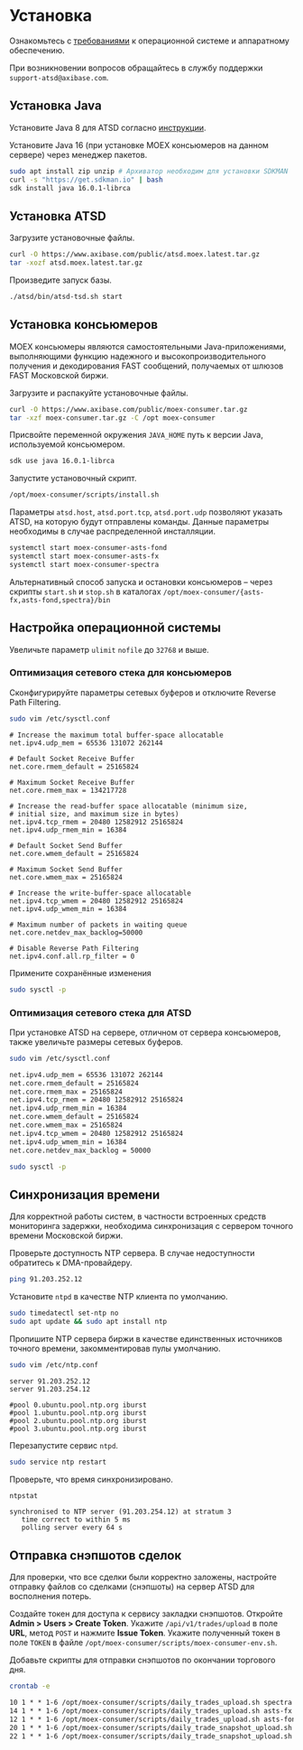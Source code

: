 # Установка

Ознакомьтесь с [требованиями](../requirements.md) к операционной системе и аппаратному обеспечению.

При возникновении вопросов обращайтесь в службу поддержки `support-atsd@axibase.com`.

## Установка Java

Установите Java 8 для ATSD согласно [инструкции](../../administration/migration/install-java-8.md).

Установите Java 16 (при установке MOEX консьюмеров на данном сервере) через менеджер пакетов.

```sh
sudo apt install zip unzip # Архиватор необходим для установки SDKMAN
curl -s "https://get.sdkman.io" | bash
sdk install java 16.0.1-librca
```

## Установка ATSD

Загрузите установочные файлы.

```bash
curl -O https://www.axibase.com/public/atsd.moex.latest.tar.gz
tar -xozf atsd.moex.latest.tar.gz
```

Произведите запуск базы.

```sh
./atsd/bin/atsd-tsd.sh start
```

## Установка консьюмеров

MOEX консьюмеры являются самостоятельными Java-приложениями, выполняющими функцию надежного и высокопроизводительного получения и декодирования FAST сообщений, получаемых от шлюзов FAST Московской биржи.

Загрузите и распакуйте установочные файлы.

```bash
curl -O https://www.axibase.com/public/moex-consumer.tar.gz
tar -xzf moex-consumer.tar.gz -C /opt moex-consumer
```

Присвойте переменной окружения `JAVA_HOME` путь к версии Java, используемой консьюмером.

```sh
sdk use java 16.0.1-librca
```

Запустите установочный скрипт.

```sh
/opt/moex-consumer/scripts/install.sh
```

Параметры `atsd.host`, `atsd.port.tcp`, `atsd.port.udp` позволяют указать ATSD, на которую будут отправлены команды. Данные параметры необходимы в случае распределенной инсталляции.

```bash
systemctl start moex-consumer-asts-fond
systemctl start moex-consumer-asts-fx
systemctl start moex-consumer-spectra
```

Альтернативный способ запуска и остановки консьюмеров – через скрипты `start.sh` и `stop.sh` в каталогах `/opt/moex-consumer/{asts-fx,asts-fond,spectra}/bin`

## Настройка операционной системы

Увеличьте параметр `ulimit` `nofile` до `32768` и выше.

### Оптимизация сетевого стека для консьюмеров

Сконфигурируйте параметры сетевых буферов и отключите Reverse Path Filtering.

```bash
sudo vim /etc/sysctl.conf
```

```text
# Increase the maximum total buffer-space allocatable
net.ipv4.udp_mem = 65536 131072 262144

# Default Socket Receive Buffer
net.core.rmem_default = 25165824

# Maximum Socket Receive Buffer
net.core.rmem_max = 134217728

# Increase the read-buffer space allocatable (minimum size,
# initial size, and maximum size in bytes)
net.ipv4.tcp_rmem = 20480 12582912 25165824
net.ipv4.udp_rmem_min = 16384

# Default Socket Send Buffer
net.core.wmem_default = 25165824

# Maximum Socket Send Buffer
net.core.wmem_max = 25165824

# Increase the write-buffer-space allocatable
net.ipv4.tcp_wmem = 20480 12582912 25165824
net.ipv4.udp_wmem_min = 16384

# Maximum number of packets in waiting queue
net.core.netdev_max_backlog=50000

# Disable Reverse Path Filtering
net.ipv4.conf.all.rp_filter = 0
```

Примените сохранённые изменения

```bash
sudo sysctl -p
```

### Оптимизация сетевого стека для ATSD

При установке ATSD на сервере, отличном от сервера консьюмеров, также увеличьте размеры сетевых буферов.

```bash
sudo vim /etc/sysctl.conf
```

```sh
net.ipv4.udp_mem = 65536 131072 262144
net.core.rmem_default = 25165824
net.core.rmem_max = 25165824
net.ipv4.tcp_rmem = 20480 12582912 25165824
net.ipv4.udp_rmem_min = 16384
net.core.wmem_default = 25165824
net.core.wmem_max = 25165824
net.ipv4.tcp_wmem = 20480 12582912 25165824
net.ipv4.udp_wmem_min = 16384
net.core.netdev_max_backlog = 50000
```

```bash
sudo sysctl -p
```

## Синхронизация времени

Для корректной работы систем, в частности встроенных средств мониторинга задержки, необходима синхронизация с сервером точного времени Московской биржи.

<!-- markdownlint-disable MD104 -->
Проверьте доступность NTP сервера. В случае недоступности обратитесь к DMA-провайдеру.

```bash
ping 91.203.252.12
```

Установите `ntpd` в качестве NTP клиента по умолчанию.

```bash
sudo timedatectl set-ntp no
sudo apt update && sudo apt install ntp
```

Пропишите NTP сервера биржи в качестве единственных источников точного времени, закомментировав пулы умолчанию.

```bash
sudo vim /etc/ntp.conf
```

```text
server 91.203.252.12
server 91.203.254.12

#pool 0.ubuntu.pool.ntp.org iburst
#pool 1.ubuntu.pool.ntp.org iburst
#pool 2.ubuntu.pool.ntp.org iburst
#pool 3.ubuntu.pool.ntp.org iburst
```

Перезапустите сервис `ntpd`.

```bash
sudo service ntp restart
```

Проверьте, что время синхронизировано.

```bash
ntpstat
```

```text
synchronised to NTP server (91.203.254.12) at stratum 3
   time correct to within 5 ms
   polling server every 64 s
```

## Отправка снэпшотов сделок

Для проверки, что все сделки были корректно заложены, настройте отправку файлов со сделками (снэпшоты) на сервер ATSD для восполнения потерь.

Создайте токен для доступа к сервису закладки снэпшотов. Откройте **Admin > Users > Create Token**.
Укажите `/api/v1/trades/upload` в поле **URL**, метод `POST` и нажмите **Issue Token**.
Укажите полученный токен в поле `TOKEN` в файле `/opt/moex-consumer/scripts/moex-consumer-env.sh`.

Добавьте скрипты для отправки снэпшотов по окончании торгового дня.

```sh
crontab -e
```

```txt
10 1 * * 1-6 /opt/moex-consumer/scripts/daily_trades_upload.sh spectra
14 1 * * 1-6 /opt/moex-consumer/scripts/daily_trades_upload.sh asts-fx
12 1 * * 1-6 /opt/moex-consumer/scripts/daily_trades_upload.sh asts-fond
20 1 * * 1-6 /opt/moex-consumer/scripts/daily_trade_snapshot_upload.sh asts-fx
22 1 * * 1-6 /opt/moex-consumer/scripts/daily_trade_snapshot_upload.sh asts-fond
```